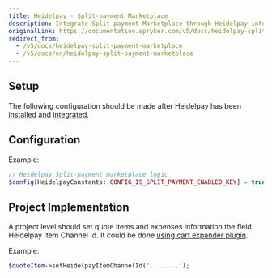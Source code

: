 ```yaml
---
title: Heidelpay - Split-payment Marketplace
description: Integrate Split payment Marketplace through Heidelpay into the Spryker-based shop.
originalLink: https://documentation.spryker.com/v5/docs/heidelpay-split-payment-marketplace
redirect_from:
  - /v5/docs/heidelpay-split-payment-marketplace
  - /v5/docs/en/heidelpay-split-payment-marketplace
---
```


## Setup

The following configuration should be made after Heidelpay has been [installed](https://documentation.spryker.com/docs/en/heidelpay-installation) and [integrated](https://documentation.spryker.com/docs/en/heidelpay-configuration-scos).

## Configuration

Example:
```php
// Heidelpay Split-payment marketplace logic
$config[HeidelpayConstants::CONFIG_IS_SPLIT_PAYMENT_ENABLED_KEY] = true;
```

## Project Implementation

A project level should set quote items and expenses information the field Heidelpay Item Channel Id. It could be done [using cart expander plugin](https://documentation.spryker.com/docs/en/cart-functionality#cart-expanders).

Example:
```php
$quoteItem->setHeidelpayItemChannelId('........');
```
